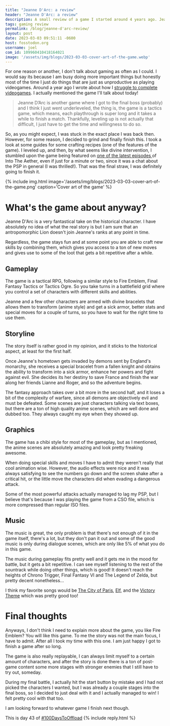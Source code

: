 ```yaml
---
title: "Jeanne D'Arc: a review"
header: "Jeanne D'Arc: a review"
description: A small review of a game I started around 4 years ago. Jeanne D'Arc is a tactics JRPG similar to Fire Emblem, I am glad I finally finished it! Here are some thoughts on it
tags: gaming review
permalink: /blog/jeanne-d'arc-review/
layout: post
date: 2023-03-03 09:51:11 -0600
host: fosstodon.org
username: joel
com_id: 109960410418164021
image: '/assets/img/blogs/2023-03-03-cover-art-of-the-game.webp'
---
```


For one reason or another, I don't talk about gaming as often as I could. I would say its because I am busy doing more important things but honestly most of the time I just do things that are just as unproductive as playing videogames. Around a year ago I wrote about how I [struggle to complete videogames](/blog/almost-completing-videogames/). I actually mentioned the game I'll talk about today!


> Jeanne D’Arc is another game where I got to the final boss (probably) and I think I just went underleveled, the thing is, the game is a tactics game, which means, each playthrough is super long and it takes a while to finish a match. Thankfully, leveling up is not actually that difficult, I just have to get the time and willingness to do so.

So, as you might expect, I was stuck in the exact place I was back then. However, for some reason, I decided to grind and finally finish this. I took a look at some guides for some crafting recipes (one of the features of the game). I leveled up, and then, by what seems like divine intervention, I stumbled upon the game being featured on [one of the latest episodes ](https://intothecast.transistor.fm/episodes/70-new-jersey) of Into The Aether, even if just for a minute or two, since it was a chat about the PSP in general (I was thrilled!). That was the final straw, I was definitely going to finish it.

{% include img.html image='/assets/img/blogs/2023-03-03-cover-art-of-the-game.png' caption='Cover art of the game' %}

# What's the game about anyway?

Jeanne D'Arc is a very fantastical take on the historical character. I have absolutely no idea of what the real story is but I am sure that an antropomorphic Lion doesn't join Jeanne's ranks at any point in time.

Regardless, the game stays fun and at some point you are able to craft new skills by combining them, which gives you access to a ton of new moves and gives use to some of the loot that gets a bit repetitive after a while.

## Gameplay

The game is a tactical RPG, following a similar style to Fire Emblem, Final Fantasy Tactics or Tactics Ogre. So you take turns in a battlefield grid where you control a set of characters with different skills and abilities.

Jeanne and a few other characters are armed with divine bracelets that allows them to transform (anime style) and get a sick armor, better stats and special moves for a couple of turns, so you have to wait for the right time to use them.

## Storyline

The story itself is rather good in my opinion, and it sticks to the historical aspect, at least for the first half.

Once Jeanne's hometown gets invaded by demons sent by England's monarchy, she receives a special bracelet from a fallen knight and obtains the ability to transform into a sick armor, enhance her powers and fight against evil. She decides its her destiny to save France and finish the war along her friends Lianne and Roger, and so the adventure begins.

The fantasy approach takes over a bit more in the second half, and it loses a bit of the complexity of warfare, since all demons are objectively evil and must be defeated. Some scenes are just characters talking via text boxes, but there are a ton of high quality anime scenes, which are well done and dubbed too. They always caught my eye when they showed up.

## Graphics

The game has a chibi style for most of the gameplay, but as I mentioned, the anime scenes are absolutely amazing and look pretty freaking awesome.

When doing special skills and moves I have to admit they weren't really that cool animation wise. However, the audio effects were nice and it was always satisfying to see the numbers go down and the screen shake after a critical hit, or the little move the characters did when evading a dangerous attack.

Some of the most powerful attacks actually managed to lag my PSP, but I believe that's because I was playing the game from a CSO file, which is more compressed than regular ISO files.

## Music


The music is great, the only problem is that there's not enough of it in the game itself, there's a lot, but they don't pan it out and some of the good music is only during dialogue scenes, which are only like 5% of what you do in this game.

The music during gameplay fits pretty well and it gets me in the mood for battle, but it gets a bit repetitive. I can see myself listening to the rest of the sountrack while doing other things, which is good! It doesn't reach the heights of Chrono Trigger, Final Fantasy VI and The Legend of Zelda, but pretty decent nonetheless...

I think my favorite songs would be [The City of Paris](https://youtu.be/6r24lglkYcc), [Elf](https://www.youtube.com/watch?v=o5KvDS1J33A), and the [Victory Theme](https://www.youtube.com/watch?v=ewM4tTWojkM) which was pretty good too!

# Final thoughts

Anyways, I don't think I need to explain more about the game, you like Fire Emblem? You will like this game. To me the story was not the main focus, I have to admit. After all I took my time with this one. I am just happy I got to finish a game after so long.

The game is also really replayable, I can always limit myself to a certain amount of characters, and after the story is done there is a ton of post-game content some more stages with stronger enemies that I still have to try out, someday.

During my final battle, I actually hit the start button by mistake and I had not picked the characters I wanted, but I was already a couple stages into the final boss, so I decided to just deal with it and I actually managed to win! I felt pretty cool with that too.

I am looking forward to whatever game I finish next though.


This is day 43 of [#100DaysToOffload](https://100daystooffload.com)
{% include reply.html %}
